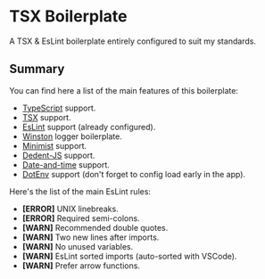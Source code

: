 # TSX Boilerplate
A TSX & EsLint boilerplate entirely configured to suit my standards.

Summary
-------
You can find here a list of the main features of this boilerplate:
- [TypeScript](https://www.typescriptlang.org/) support.
- [TSX](https://github.com/esbuild-kit/tsx) support.
- [EsLint](https://eslint.org/) support (already configured).
- [Winston](https://github.com/winstonjs/winston) logger boilerplate.
- [Minimist](https://github.com/minimistjs/minimist) support.
- [Dedent-JS](https://github.com/MartinKolarik/dedent-js) support.
- [Date-and-time](https://www.npmjs.com/package/date-and-time) support.
- [DotEnv](https://github.com/motdotla/dotenv) support (don't forget to config load early in the app).

Here's the list of the main EsLint rules:
- **[ERROR]** UNIX linebreaks.
- **[ERROR]** Required semi-colons.
- **[WARN]** Recommended double quotes.
- **[WARN]** Two new lines after imports.
- **[WARN]** No unused variables.
- **[WARN]** EsLint sorted imports (auto-sorted with VSCode).
- **[WARN]** Prefer arrow functions.
